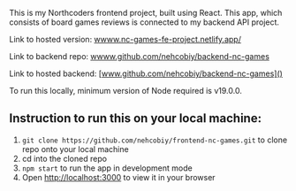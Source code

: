 This is my Northcoders frontend project, built using React. This app, which consists of board games reviews is connected to my backend API project.

Link to hosted version: [wwww.nc-games-fe-project.netlify.app/]()

Link to backend repo: [wwww.github.com/nehcobiy/backend-nc-games]()

Link to hosted backend: [www.github.com/nehcobiy/backend-nc-games]()

To run this locally, minimum version of Node required is v19.0.0.

## Instruction to run this on your local machine:

1. `git clone https://github.com/nehcobiy/frontend-nc-games.git` to clone repo onto your local machine
2. cd into the cloned repo
3. `npm start` to run the app in development mode
4. Open [http://localhost:3000](http://localhost:3000) to view it in your browser
